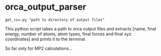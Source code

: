 # orca_output_parser
```
get_csv.py "path to directory of output files"
```

This python script takes a path to orca output files and extracts [name, final energy, number of atoms, atom types, final forces and final xyz coordinates] and prints it to the terminal.
  
So far only for MP2 calculations...
